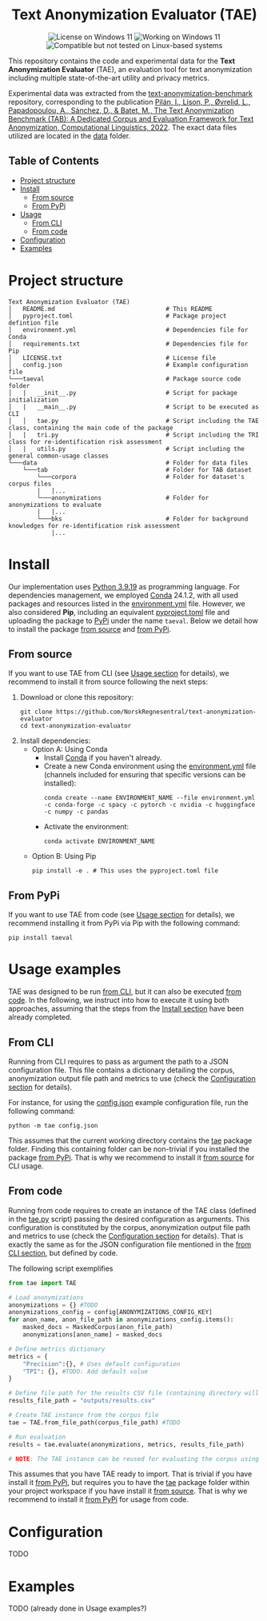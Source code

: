 <h1 align="center">Text Anonymization Evaluator (TAE)</h1>
<p align="center">
  <img src="https://img.shields.io/badge/License-MIT-orange" alt="License on Windows 11"/>
  <img src="https://img.shields.io/badge/Windows%2011-Working-ok" alt="Working on Windows 11"/>
  <img src="https://img.shields.io/badge/Linux_based-Compatible_but_not_tested-lightgrey" alt="Compatible but not tested on Linux-based systems"/>
</p>

This repository contains the code and experimental data for the **Text Anonymization Evaluator** (TAE), an evaluation tool for text anonymization including multiple state-of-the-art utility and privacy metrics.

Experimental data was extracted from the [text-anonymization-benchmark](https://github.com/NorskRegnesentral/text-anonymization-benchmark) repository, corresponding to the publication [Pilán, I., Lison, P., Øvrelid, L., Papadopoulou, A., Sánchez, D., & Batet, M., The Text Anonymization Benchmark (TAB): A Dedicated Corpus and Evaluation Framework for Text Anonymization, Computational Linguistics, 2022](https://aclanthology.org/2022.cl-4.19/). The exact data files utilized are located in the [data](data) folder.




## Table of Contents
* [Project structure](#project-structure)
* [Install](#install)
  * [From source](#from-source)
  * [From PyPi](#from-pypi)
* [Usage](#usage)
  * [From CLI](#from-cli)
  * [From code](#from-code)
* [Configuration](#configuration)
* [Examples](#examples)




# Project structure
```
Text Anonymization Evaluator (TAE)
│   README.md                               # This README
│   pyproject.toml                          # Package project defintion file
│   environment.yml                         # Dependencies file for Conda
│   requirements.txt                        # Dependencies file for Pip
│   LICENSE.txt                             # License file
│   config.json                             # Example configuration file
└───taeval                                  # Package source code folder
│   |   __init__.py                         # Script for package initialization
│   |   __main__.py                         # Script to be executed as CLI
│   │   tae.py                              # Script including the TAE class, containing the main code of the package
│   |   tri.py                              # Script including the TRI class for re-identification risk assessment
│   |   utils.py                            # Script including the general common-usage classes
└───data                                    # Folder for data files
    └───tab                                 # Folder for TAB dataset
        └───corpora                         # Folder for dataset's corpus files
        |   |...
        └───anonymizations                  # Folder for anonymizations to evaluate
        |   |...
        └───bks                             # Folder for background knowledges for re-identification risk assessment
            |...
```




# Install
Our implementation uses [Python 3.9.19](https://www.python.org/downloads/release/python-3919/) as programming language. For dependencies management, we employed [Conda](https://docs.conda.io/en/latest/) 24.1.2, with all used packages and resources listed in the [environment.yml]([environment.yml) file. However, we also considered **Pip**, including an equivalent [pyproject.toml](pyproject.toml) file and uploading the package to [PyPi](https://pypi.org/) under the name `taeval`. Below we detail how to install the package [from source](#from-source) and [from PyPi](#from-pypi).

## From source
If you want to use TAE from CLI (see [Usage section](#usage) for details), we recommend to install it from source following the next steps:
1. Download or clone this repository:
    ```console
    git clone https://github.com/NorskRegnesentral/text-anonymization-evaluator
    cd text-anonymization-evaluator
    ```
2. Install dependencies:
    * Option A: Using Conda 
        * Install [Conda](https://docs.conda.io/en/latest/) if you haven't already.
        * Create a new Conda environment using the [environment.yml](environment.yml) file (channels included for ensuring that specific versions can be installed):
            ```console
            conda create --name ENVIRONMENT_NAME --file environment.yml -c conda-forge -c spacy -c pytorch -c nvidia -c huggingface -c numpy -c pandas
            ```
        * Activate the environment:
            ```console
            conda activate ENVIRONMENT_NAME
            ```
    * Option B: Using Pip
        ```console
        pip install -e . # This uses the pyproject.toml file
        ```

## From PyPi
If you want to use TAE from code (see [Usage section](#usage) for details), we recommend installing it from PyPi via Pip with the following command:
```console
pip install taeval
```




# Usage examples
TAE was designed to be run [from CLI](#from-cli), but it can also be executed [from code](#from-code). In the following, we instruct into how to execute it using both approaches, assuming that the steps from the [Install section](#install) have been already completed.

## From CLI
Running from CLI requires to pass as argument the path to a JSON configuration file. This file contains a dictionary detailing the corpus, anonymization output file path and metrics to use (check the [Configuration section](#configuration) for details).

For instance, for using the [config.json](config.json) example configuration file, run the following command:
```console
python -m tae config.json
```
This assumes that the current working directory contains the [tae](tae) package folder. Finding this containing folder can be non-trivial if you installed the package [from PyPi](#from-pypi). That is why we recommend to install it [from source](#from-source) for CLI usage.


## From code
Running from code requires to create an instance of the TAE class (defined in the [tae.py](tae/tae.py) script) passing the desired configuration as arguments. This configuration is constituted by the corpus, anonymization output file path and metrics to use (check the [Configuration section](#configuration) for details). That is exactly the same as for the JSON configuration file mentioned in the [from CLI section](#from-cli), but defined by code.

The following script exemplifies 
```python
from tae import TAE

# Load anonymizations
anonymizations = {} #TODO
anonymizations_config = config[ANONYMIZATIONS_CONFIG_KEY]
for anon_name, anon_file_path in anonymizations_config.items():
    masked_docs = MaskedCorpus(anon_file_path)
    anonymizations[anon_name] = masked_docs

# Define metrics dictionary
metrics = {
    "Precision":{}, # Uses default configuration
    "TPI": {}, #TODO: Add default value    
}

# Define file path for the results CSV file (containing directory will be created automatically)
results_file_path = "outputs/results.csv"

# Create TAE instance from the corpus file
tae = TAE.from_file_path(corpus_file_path) #TODO

# Run evaluation
results = tae.evaluate(anonymizations, metrics, results_file_path)

# NOTE: The TAE instance can be reused for evaluating the corpus using other anonymizations, metrics and results file path
```
This assumes that you have TAE ready to import. That is trivial if you have install it [from PyPi](#from-pypi), but requires you to have the [tae](tae) package folder within your project workspace if you have install it [from source](#from-source). That is why we recommend to install it [from PyPi](#from-pypi) for usage from code.


# Configuration
TODO




# Examples
TODO (already done in Usage examples?)